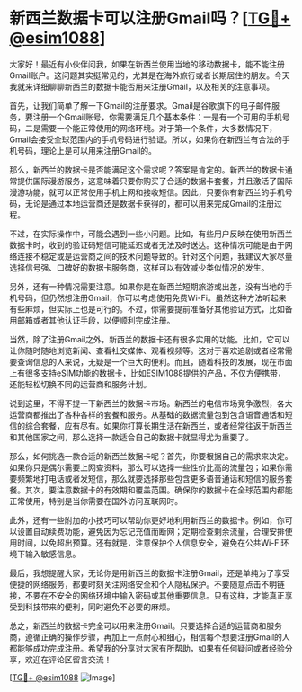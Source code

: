 # 新西兰数据卡可以注册Gmail吗？[[TG💪+ @esim1088](https://t.me/s/esim1088)]

大家好！最近有小伙伴问我，如果在新西兰使用当地的移动数据卡，能不能注册Gmail账户。这问题其实挺常见的，尤其是在海外旅行或者长期居住的朋友。今天我就来详细聊聊新西兰的数据卡能否用来注册Gmail，以及相关的注意事项。

首先，让我们简单了解一下Gmail的注册要求。Gmail是谷歌旗下的电子邮件服务，要注册一个Gmail账号，你需要满足几个基本条件：一是有一个可用的手机号码，二是需要一个能正常使用的网络环境。对于第一个条件，大多数情况下，Gmail会接受全球范围内的手机号码进行验证。所以，如果你在新西兰有合法的手机号码，理论上是可以用来注册Gmail的。

那么，新西兰的数据卡是否能满足这个需求呢？答案是肯定的。新西兰的数据卡通常提供国际漫游服务，这意味着只要你购买了合适的数据卡套餐，并且激活了国际漫游功能，就可以正常使用手机上网和接收短信。因此，只要你有新西兰的手机号码，无论是通过本地运营商还是数据卡获得的，都可以用来完成Gmail的注册过程。

不过，在实际操作中，可能会遇到一些小问题。比如，有些用户反映在使用新西兰数据卡时，收到的验证码短信可能延迟或者无法及时送达。这种情况可能是由于网络连接不稳定或是运营商之间的技术问题导致的。针对这个问题，我建议大家尽量选择信号强、口碑好的数据卡服务商，这样可以有效减少类似情况的发生。

另外，还有一种情况需要注意。如果你是在新西兰短期旅游或出差，没有当地的手机号码，但仍然想注册Gmail，你可以考虑使用免费Wi-Fi。虽然这种方法听起来有些麻烦，但实际上也是可行的。不过，你需要提前准备好其他验证方式，比如备用邮箱或者其他认证手段，以便顺利完成注册。

当然，除了注册Gmail之外，新西兰的数据卡还有很多实用的功能。比如，它可以让你随时随地浏览新闻、查看社交媒体、观看视频等。这对于喜欢追剧或者经常需要查询信息的人来说，无疑是一个巨大的便利。而且，随着科技的发展，现在市面上有很多支持eSIM功能的数据卡，比如ESIM1088提供的产品，不仅方便携带，还能轻松切换不同的运营商和服务计划。

说到这里，不得不提一下新西兰的数据卡市场。新西兰的电信市场竞争激烈，各大运营商都推出了各种各样的套餐和服务。从基础的数据流量包到包含语音通话和短信的综合套餐，应有尽有。如果你打算长期生活在新西兰，或者经常往返于新西兰和其他国家之间，那么选择一款适合自己的数据卡就显得尤为重要了。

那么，如何挑选一款合适的新西兰数据卡呢？首先，你要根据自己的需求来决定。如果你只是偶尔需要上网查资料，那么可以选择一些性价比高的流量包；如果你需要频繁地打电话或者发短信，那么就要选择那些包含更多语音通话和短信的服务套餐。其次，要注意数据卡的有效期和覆盖范围。确保你的数据卡在全球范围内都能正常使用，特别是当你需要在国外访问互联网时。

此外，还有一些附加的小技巧可以帮助你更好地利用新西兰的数据卡。例如，你可以设置自动续费功能，避免因为忘记充值而断网；定期检查剩余流量，合理安排使用时间，以免超出预算。还有就是，注意保护个人信息安全，避免在公共Wi-Fi环境下输入敏感信息。

最后，我想提醒大家，无论你是用新西兰的数据卡注册Gmail，还是单纯为了享受便捷的网络服务，都要时刻关注网络安全和个人隐私保护。不要随意点击不明链接，不要在不安全的网络环境中输入密码或其他重要信息。只有这样，才能真正享受到科技带来的便利，同时避免不必要的麻烦。

总之，新西兰的数据卡完全可以用来注册Gmail。只要选择合适的运营商和服务商，遵循正确的操作步骤，再加上一点耐心和细心，相信每个想要注册Gmail的人都能够成功完成注册。希望我的分享对大家有所帮助，如果有任何疑问或者经验分享，欢迎在评论区留言交流！

[[TG💪+ @esim1088](https://t.me/s/esim1088) ![Image](https://i.postimg.cc/4NQfJmqS/Snipaste-2025-05-13-00-14-12.png)]